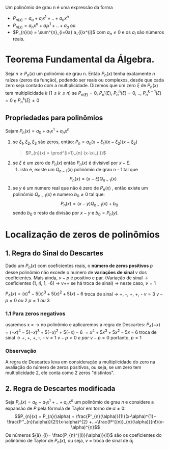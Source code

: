 Um polinômio de grau n é uma expressão da forma
- $P_{n(x)}= a_{a}+ a_{i}x^{1}+..+a_{n}x^n$ 
- $P_{n(x)}= a_{n}x^{n}+ a_{i}x^{1}+..+ a_{a}$  ou
- $P_{n}(x) = \sum^{n}_{i=0a} a_{i}x^{i}$
com $a_{n}\neq 0$ e os $a_{i}$ são números reais.

# Teorema Fundamental da Álgebra.
Seja $n\geq P_{n}(x)$ um polinômio de grau n. Então $P_{n}(x)$ tenha exatamente $n$ raízes (zeros da função), podendo ser reais ou complexos, desde que cada zero seja contado com a multiplicidade.
Dizemos que um zero $\xi$ de $P_{n}(x)$ tem multiplicidade $k \ (1 \leq k \leq n)$  se $P_{n(\xi)}=0,\ P_{n}'(\xi), \ P_{n}^{n}(\xi) = 0, \ .., \ P_{n}^{k-1}(\xi) = 0$ e $P_{n}^{k}(\xi) \neq 0$

## Propriedades para polinômios
Sejam $P_{n}(x) = a_{0}+ a_{1}x^{1}+ a_{n}x^{n}$

1. se $\xi_{1}, \xi_{2}, \xi_3$  são zeros, então: $P_{n}=a_{n}(x-\xi_{1})(x-\xi_{2})(x-\xi_{3})$
	>$P_{n}(x) = \prod^{i=1}_{n} (x-\xi_{i})$ 
2. se $\xi$	é um zero de $P_{n}(x)$ então $P_{n}(x)$ é divisivel por $x - \xi$.
	1.  isto é, existe um $Q_{n-1}(x)$ polinômio de grau n - 1 tal que 
	 $$P_{n}(x) = (x-\xi)Q_{n-1}(x)$$
3. se $y$ é um numero real que não é zero de $P_{n}(x)$ , então existe um polinômio  $Q_{n-1}(x)$  e numero $b_{0}\neq 0$ tal que:
 $$ P_{n}(x) = (x-y)Q_{n-1}(x) + b_{0}$$
sendo $b_0$ o resto da divisão por $x-y$ e $b_{0}= P_{n}(y)$.


# Localização de zeros de polinômios
## 1. Regra do Sinal do Descartes
Dado um $P_{n}(x)$ com coeficientes reais, o **número de zeros positivos** $p$ desse polinômio não excede o numero de **variações** **de** **sinal** $v$  dos coeficientes. Mais ainda, $v-p$ é positivo e par.
(Variação de sinal -> coeficientes (1, 4, 1, -6) -> $v$++ se há troca de sinal) -> neste caso, $v = 1$

$P_{4}(x) = (x)^{4}-5(x)^{3}+5(x)^{2}+5(x)-6$
troca de sinal -> +, -, +, +, -
$v = 3$
$v - p = 0 \ ou \ 2$
$p = 1 \ ou \ 3$
### 1.1 Para zeros negativos
usaremos x = -x no polinômio e aplicaremos a regra de Descartes:
$P_{4}(-x) = (-x)^{4}-5(-x)^{3}+5(-x)^{2}+5(-x)-6$
$= x^{4}+ 5x^{3} + 5x^{2}- 5x -6$
troca de sinal -> +, +, +, -, -
$v = 1$
$v - p > 0 \ e \ par$
$v - p = 0$
portanto, $p=1$

### Observação
A regra de Descartes leva em consideração a multiplicidade do zero na avaliação do número de zeros positivos, ou seja, se um zero tem multiplicidade 2, ele conta como 2 zeros "distintos".

## 2. Regra de Descartes modificada
Seja $P_{n}(x) = a_{0}+a_{1}x^{1}+..+a_{n}x^n$ um polinômio de grau $n$ e considere a expansão de $P$ pela fórmula de Taylor em torno de $\alpha \neq 0$:
$$P_{n}(x) = P_{n}(\alpha) + \frac{P'_{n}(\alpha)}{1!}(x-\alpha)^{1}+ \frac{P''_{n}(\alpha)}{2!}(x-\alpha)^{2} +..+\frac{P^{(n)}_{n}(\alpha)}{n!}(x-\alpha)^{n}$$
Os números ${ã}_{i}= \frac{P_{n}^{(i)}(\alpha)}{i!}$ são os coeficientes do polinômio de Taylor de $P_{n}(x)$, ou seja, $v$ = troca de sinal de $\bar{a}_{i}$